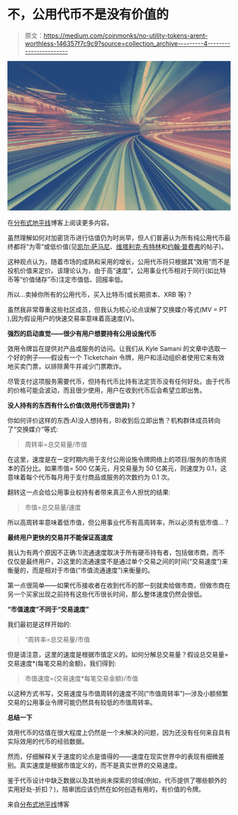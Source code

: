 # 不，公用代币不是没有价值的

> 原文：<https://medium.com/coinmonks/no-utility-tokens-arent-worthless-146357f7c9c9?source=collection_archive---------4----------------------->

![](img/684315dd60ad7fbaa68ca93cda3738ca.png)

在[分布式地平线](https://distributedhorizon.wordpress.com/)博客上阅读更多内容。

虽然理解如何对加密货币进行估值仍为时尚早，但人们普遍认为所有纯公用代币最终都将“为零”或低价值(见[凯尔·萨马尼](https://multicoin.capital/2017/12/08/understanding-token-velocity/)、[维塔利克·布特林](https://vitalik.ca/general/2017/10/17/moe.html)和[约翰·普费弗](/john-pfeffer/doubts-about-the-long-term-viability-of-utility-cryptoassets-db04350b1f55)的帖子)。

这种观点认为，随着市场的成熟和采用的增长，公用代币将只根据其“效用”而不是投机价值来定价。该理论认为，由于高“速度”，公用事业代币相对于同行(如比特币等“价值储存”币)注定市值低、回报率低。

所以…卖掉你所有的公用代币，买入比特币(或长期资本、XRB 等)？

虽然我非常尊重这些社区成员，但我认为核心论点误解了交换媒介等式(MV = PT ),因为假设用户的快速交易率意味着高速度(V)。

**强烈的启动直觉——很少有用户想要持有公用设施代币**

效用令牌旨在提供对产品或服务的访问。让我们从 Kyle Samani 的文章中选取一个好的例子——假设有一个 Ticketchain 令牌，用户和活动组织者使用它来有效地买卖门票，以排除黄牛并减少门票欺诈。

尽管支付这项服务需要代币，但持有代币比持有法定货币没有任何好处。由于代币的价格可能会波动，而且很少使用，用户在收到代币后会希望立即出售。

**没人持有的东西有什么价值(效用代币很诡异)？**

你如何评价这样的东西:A)没人想持有，B)收到后立即出售？机构群体成员转向了“交换媒介”等式:

> 周转率=总交易量/市值

在这里，速度是在一定时期内用于支付公用设施令牌网络上的项目/服务的市场资本的百分比。如果市值= 500 亿美元，月交易量为 50 亿美元，则速度为 0.1，这意味着每个代币每月用于支付商品或服务的次数约为 0.1 次。

翻转这一点会给公用事业权持有者带来真正令人担忧的结果:

> 市值=总交易量/速度

所以高周转率意味着低市值，但公用事业代币有高周转率，所以必须有低市值…？

**最终用户更快的交易并不能保证高速度**

我认为有两个原因不正确:1)流通速度取决于所有硬币持有者，包括做市商，而不仅仅是最终用户，2)这里的流通速度不是通过单个交易之间的时间(“交易速度”)来衡量的，而是相对于市值(“市值流通速度”)来衡量的。

第一点很简单——如果代币接收者在收到代币的那一刻就卖给做市商，但做市商在另一个买家出现之前持有这些代币很长时间，那么整体速度仍然会很低。

**“市值速度”不同于“交易速度”**

我们最初是这样开始的:

> “周转率=总交易量/市值

但是请注意，这里的速度是根据市值定义的。如何分解总交易量？假设总交易量=交易速度*(每笔交易的金额)，我们得到:

> 市值速度=(交易速度*每笔交易金额)/市值

以这种方式书写，交易速度与市值周转的速度不同(“市值周转率”)—涉及小额频繁交易的公用事业令牌可能仍然具有较低的市值周转率。

**总结一下**

效用代币的估值在很大程度上仍然是一个未解决的问题，因为还没有任何来自具有实际效用的代币的经验数据。

然而，仔细解释关于速度的论点是值得的——速度在现实世界中的表现有细微差别。真实速度是根据市值定义的，而不是真实世界的交易速度。

鉴于代币设计中缺乏数据以及其他尚未探索的领域(例如，代币提供了哪些额外的实用好处-折扣？)，陪审团应该仍然在如何创造有用的，有价值的令牌。

来自[分布式地平线](https://distributedhorizon.wordpress.com/)博客